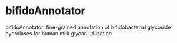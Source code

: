 # bifidoAnnotator
bifidoAnnotator: fine-grained annotation of bifidobacterial glycoside hydrolases for human milk glycan utilization
